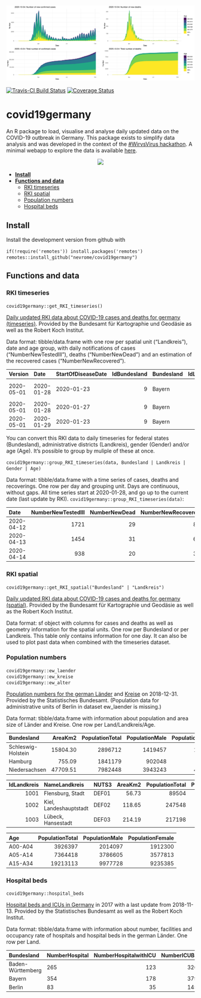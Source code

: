
<!-- Rmd -> md -->

![](man/figures/README_plot.png)

[![Travis-CI Build
Status](https://travis-ci.com/nevrome/covid19germany.svg?branch=master)](https://travis-ci.com/nevrome/covid19germany)
[![Coverage
Status](https://img.shields.io/codecov/c/github/nevrome/covid19germany/master.svg)](https://codecov.io/github/nevrome/covid19germany?branch=master)

covid19germany
==============

An R package to load, visualise and analyse daily updated data on the
COVID-19 outbreak in Germany. This package exists to simplify data
analysis and was developed in the context of the [\#WirvsVirus
hackathon](https://www.bundesregierung.de/breg-de/themen/coronavirus/wir-vs-virus-1731968).
A minimal webapp to explore the data is available
[here](https://nevrome.shinyapps.io/covid19germany/).

<p align="center">
<img src="man/figures/Logo_Projekt_01.png" width = 300>
</p>

-   [**Install**](#Install)
-   [**Functions and data**](#functions-and-data)
    -   [RKI timeseries](#rki-timeseries)
    -   [RKI spatial](#rki-spatial)
    -   [Population numbers](#population-numbers)
    -   [Hospital beds](#hospital-beds)

Install
-------

Install the development version from github with

    if(!require('remotes')) install.packages('remotes')
    remotes::install_github("nevrome/covid19germany")

Functions and data
------------------

### RKI timeseries

    covid19germany::get_RKI_timeseries()

[Daily updated RKI data about COVID-19 cases and deaths for germany
(timeseries)](https://npgeo-corona-npgeo-de.hub.arcgis.com/datasets/dd4580c810204019a7b8eb3e0b329dd6_0).
Provided by the Bundesamt für Kartographie und Geodäsie as well as the
Robert Koch Institut.

Data format: tibble/data.frame with one row per spatial unit
(“Landkreis”), date and age group, with daily notifications of cases
(“NumberNewTestedIll”), deaths (“NumberNewDead”) and an estimation of
the recovered cases (“NumberNewRecovered”).

| Version    | Date       | StartOfDiseaseDate | IdBundesland | Bundesland | IdLandkreis | Landkreis           | Age     | Gender | NumberNewTestedIll | NumberNewDead | NumberNewRecovered |
|:-----------|:-----------|:-------------------|-------------:|:-----------|------------:|:--------------------|:--------|:-------|-------------------:|--------------:|-------------------:|
| 2020-05-01 | 2020-01-28 | 2020-01-23         |            9 | Bayern     |        9181 | LK Landsberg a.Lech | A15-A34 | M      |                  1 |             0 |                  1 |
| 2020-05-01 | 2020-01-28 | 2020-01-27         |            9 | Bayern     |        9188 | LK Starnberg        | A35-A59 | M      |                  1 |             0 |                  1 |
| 2020-05-01 | 2020-01-29 | 2020-01-23         |            9 | Bayern     |        9162 | SK München          | A15-A34 | W      |                  1 |             0 |                  1 |

You can convert this RKI data to daily timeseries for federal states
(Bundesland), administrative districts (Landkreis), gender (Gender)
and/or age (Age). It’s possible to group by muliple of these at once.

    covid19germany::group_RKI_timeseries(data, Bundesland | Landkreis | Gender | Age)

Data format: tibble/data.frame with a time series of cases, deaths and
recoverings. One row per day and grouping unit. Days are continuous,
without gaps. All time series start at 2020-01-28, and go up to the
current date (last update by RKI).
`covid19germany::group_RKI_timeseries(data)`:

| Date       | NumberNewTestedIll | NumberNewDead | NumberNewRecovered | CumNumberTestedIll | CumNumberDead | CumNumberRecovered |
|:-----------|-------------------:|--------------:|-------------------:|-------------------:|--------------:|-------------------:|
| 2020-04-12 |               1721 |            29 |                 89 |             125192 |          3203 |              72480 |
| 2020-04-13 |               1454 |            31 |                 63 |             126646 |          3234 |              72543 |
| 2020-04-14 |                938 |            20 |                 39 |             127584 |          3254 |              72582 |

### RKI spatial

    covid19germany::get_RKI_spatial("Bundesland" | "Landkreis")

[Daily updated RKI data about COVID-19 cases and deaths for germany
(spatial)](https://npgeo-corona-npgeo-de.hub.arcgis.com/search?groupIds=b28109b18022405bb965c602b13e1bbc).
Provided by the Bundesamt für Kartographie und Geodäsie as well as the
Robert Koch Institut.

Data format: sf object with columns for cases and deaths as well as
geometry information for the spatial units. One row per Bundesland or
per Landkreis. This table only contains information for one day. It can
also be used to plot past data when combined with the timeseries
dataset.

### Population numbers

    covid19germany::ew_laender
    covid19germany::ew_kreise
    covid19germany::ew_alter

[Population numbers for the german
Länder](https://www.statistikportal.de/de/bevoelkerung/flaeche-und-bevoelkerung)
and
[Kreise](https://www.destatis.de/DE/Themen/Laender-Regionen/Regionales/Gemeindeverzeichnis/Administrativ/04-kreise.html)
on 2018-12-31. Provided by the Statistisches Bundesamt. (Population data
for administrative units of Berlin in dataset ew\_laender is missing.)

Data format: tibble/data.frame with information about population and
area size of Länder and Kreise. One row per Land/Landkreis/Age.

| Bundesland         |  AreaKm2 | PopulationTotal | PopulationMale | PopulationFemale | PopulationperKm2 |
|:-------------------|---------:|----------------:|---------------:|-----------------:|-----------------:|
| Schleswig-Holstein | 15804.30 |         2896712 |        1419457 |          1477255 |              183 |
| Hamburg            |   755.09 |         1841179 |         902048 |           939131 |             2438 |
| Niedersachsen      | 47709.51 |         7982448 |        3943243 |          4039205 |              167 |

| IdLandkreis | NameLandkreis          | NUTS3 | AreaKm2 | PopulationTotal | PopulationMale | PopulationFemale | PopulationperKm2 |
|------------:|:-----------------------|:------|--------:|----------------:|---------------:|-----------------:|-----------------:|
|        1001 | Flensburg, Stadt       | DEF01 |   56.73 |           89504 |          44599 |            44905 |             1578 |
|        1002 | Kiel, Landeshauptstadt | DEF02 |  118.65 |          247548 |         120566 |           126982 |             2086 |
|        1003 | Lübeck, Hansestadt     | DEF03 |  214.19 |          217198 |         104371 |           112827 |             1014 |

| Age     | PopulationTotal | PopulationMale | PopulationFemale |
|:--------|----------------:|---------------:|-----------------:|
| A00-A04 |         3926397 |        2014097 |          1912300 |
| A05-A14 |         7364418 |        3786605 |          3577813 |
| A15-A34 |        19213113 |        9977728 |          9235385 |

### Hospital beds

    covid19germany::hospital_beds

[Hospital beds and ICUs in
Germany](http://www.gbe-bund.de/gbe10/f?f=328::Intensivstation) in 2017
with a last update from 2018-11-13. Provided by the Statistisches
Bundesamt as well as the Robert Koch Institut.

Data format: tibble/data.frame with information about number, facilities
and occupancy rate of hospitals and hospital beds in the german Länder.
One row per Land.

| Bundesland        | NumberHospital | NumberHospitalwithICU | NumberICUBed | NumberDaysICUBedinUse | NumberICUCase | NumberICUCasewithRespirator |
|:------------------|:---------------|----------------------:|-------------:|----------------------:|--------------:|----------------------------:|
| Baden-Württemberg | 265            |                   123 |         3262 |                900678 |        259066 |                       47528 |
| Bayern            | 354            |                   178 |         3790 |               1085912 |        300728 |                       62044 |
| Berlin            | 83             |                    35 |         1450 |                439183 |         94480 |                       22887 |
